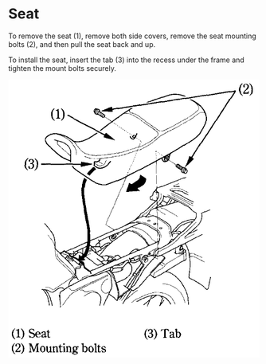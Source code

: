 # Seat

To remove the seat \(1\), remove both side covers, remove the seat mounting bolts \(2\), and then pull the seat back and up.​

To install the seat, insert the tab \(3\) into the recess under the frame and tighten the mount bolts securely.​

![](../../.gitbook/assets/owners-024.png)

